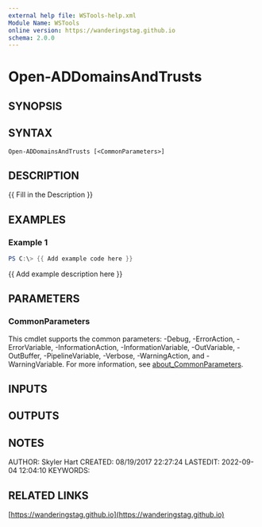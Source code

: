 ```yaml
---
external help file: WSTools-help.xml
Module Name: WSTools
online version: https://wanderingstag.github.io
schema: 2.0.0
---
```


# Open-ADDomainsAndTrusts

## SYNOPSIS

## SYNTAX

```
Open-ADDomainsAndTrusts [<CommonParameters>]
```

## DESCRIPTION
{{ Fill in the Description }}

## EXAMPLES

### Example 1
```powershell
PS C:\> {{ Add example code here }}
```

{{ Add example description here }}

## PARAMETERS

### CommonParameters
This cmdlet supports the common parameters: -Debug, -ErrorAction, -ErrorVariable, -InformationAction, -InformationVariable, -OutVariable, -OutBuffer, -PipelineVariable, -Verbose, -WarningAction, and -WarningVariable. For more information, see [about_CommonParameters](http://go.microsoft.com/fwlink/?LinkID=113216).

## INPUTS

## OUTPUTS

## NOTES
AUTHOR: Skyler Hart
CREATED: 08/19/2017 22:27:24
LASTEDIT: 2022-09-04 12:04:10
KEYWORDS:

## RELATED LINKS

[https://wanderingstag.github.io](https://wanderingstag.github.io)

